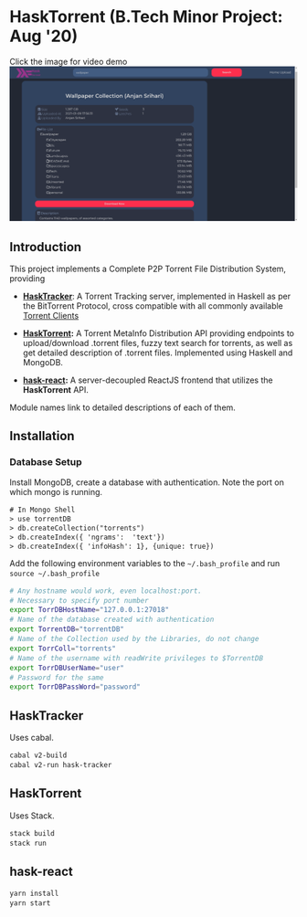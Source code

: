 # HaskTorrent (B.Tech Minor Project: Aug '20)

Click the image for video demo
[![Click for Video](./torrent_react.png)](https://youtu.be/TPgXMHi15TI)

## Introduction

This project implements a Complete P2P Torrent File Distribution System, providing 

- [**HaskTracker**](./HaskTracker/README.md): A Torrent Tracking server, implemented in Haskell as per the BitTorrent Protocol, cross compatible with all commonly available [Torrent Clients](https://fossbytes.com/best-torrent-client-windows-free-torrent-downloaders/) 

- **[HaskTorrent](./HaskTorrent/README.md):** A Torrent MetaInfo Distribution API providing endpoints to upload/download .torrent files, fuzzy text search for torrents, as well as get detailed description of .torrent files. Implemented using Haskell and MongoDB.

- **[hask-react](./hask-react/README.md):** A server-decoupled ReactJS frontend that utilizes the **HaskTorrent** API. 

Module names link to detailed descriptions of each of them.

## Installation

### Database Setup

Install MongoDB, create a database with authentication.
Note the port on which mongo is running.

```
# In Mongo Shell 
> use torrentDB
> db.createCollection("torrents")
> db.createIndex({ 'ngrams':  'text'})
> db.createIndex({ 'infoHash': 1}, {unique: true})
```

Add the following environment variables to the ```~/.bash_profile```
and run ```source ~/.bash_profile```

```bash
# Any hostname would work, even localhost:port. 
# Necessary to specify port number
export TorrDBHostName="127.0.0.1:27018"  
# Name of the database created with authentication 
export TorrentDB="torrentDB"
# Name of the Collection used by the Libraries, do not change 
export TorrColl="torrents"
# Name of the username with readWrite privileges to $TorrentDB
export TorrDBUserName="user"
# Password for the same
export TorrDBPassWord="password"
```

## HaskTracker

Uses cabal.

```bash
cabal v2-build
cabal v2-run hask-tracker
```

## HaskTorrent

Uses Stack.

```bash
stack build
stack run
```

## hask-react

```bash
yarn install
yarn start
```
